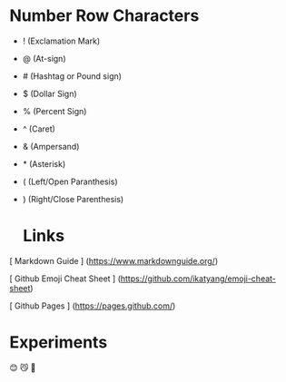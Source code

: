 # Number Row Characters
* ! (Exclamation Mark)
* @ (At-sign)
* \# (Hashtag or Pound sign)
* $ (Dollar Sign)
* % (Percent Sign)
* ^ (Caret)
* & (Ampersand)
* \* (Asterisk)
* ( (Left/Open Paranthesis)
* ) (Right/Close Parenthesis)

  # Links
[ Markdown Guide ] (https://www.markdownguide.org/)

[ Github Emoji Cheat Sheet ] (https://github.com/ikatyang/emoji-cheat-sheet)

[ Github Pages ] (https://pages.github.com/)

# Experiments
😊
😼
💋

